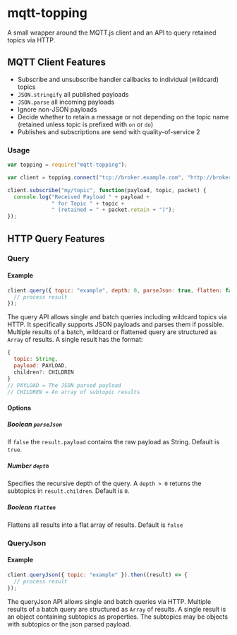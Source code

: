 # mqtt-topping

A small wrapper around the MQTT.js client and an API to query retained topics via HTTP.

## MQTT Client Features

* Subscribe and unsubscribe handler callbacks to individual (wildcard) topics
* `JSON.stringify` all published payloads
* `JSON.parse` all incoming payloads
* Ignore non-JSON payloads
* Decide whether to retain a message or not depending on the topic name (retained unless topic is prefixed with `on` or `do`)
* Publishes and subscriptions are send with quality-of-service 2

### Usage

```javascript
var topping = require("mqtt-topping");

var client = topping.connect("tcp://broker.example.com", "http://broker.example.com");

client.subscribe("my/topic", function(payload, topic, packet) {
  console.log("Received Payload " + payload +
              " for Topic " + topic +
              " (retained = " + packet.retain + ")");
});
```

## HTTP Query Features

### Query

#### Example

```javascript
client.query({ topic: "example", depth: 0, parseJson: true, flatten: false }).then((result) => {
  // process result
});
```

The query API allows single and batch queries including wildcard topics via HTTP. It specifically supports JSON payloads and parses them if possible. Multiple results of a batch, wildcard or flattened query are structured as `Array` of results. A single result has the format:

```javascript
{
  topic: String,
  payload: PAYLOAD,
  children?: CHILDREN
}
// PAYLOAD = The JSON parsed payload
// CHILDREN = An array of subtopic results
```

#### Options

##### Boolean `parseJson`

If `false` the `result.payload` contains the raw payload as String. Default is `true`.

##### Number `depth`

Specifies the recursive depth of the query. A `depth > 0` returns the subtopics in `result.children`. Default is `0`.

##### Boolean `flatten`

Flattens all results into a flat array of results. Default is `false`

### QueryJson

#### Example

```javascript
client.queryJson({ topic: "example" }).then((result) => {
  // process result
});
```

The queryJson API allows single and batch queries via HTTP. Multiple results of a batch query are structured as `Array` of results. A single result is an object containing subtopics as properties. The subtopics may be objects with subtopics or the json parsed payload.
